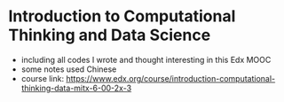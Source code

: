# Introduction to Computational Thinking and Data Science

- including all codes I wrote and thought interesting in this Edx MOOC
- some notes used Chinese
- course link: https://www.edx.org/course/introduction-computational-thinking-data-mitx-6-00-2x-3
